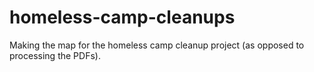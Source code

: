 # homeless-camp-cleanups
Making the map for the homeless camp cleanup project (as opposed to processing the PDFs).
